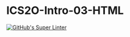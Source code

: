 # ICS2O-Intro-03-HTML
[![GitHub's Super Linter](https://github.com/Jane-Smith-2/ICS2O-Intro-03-HTML/workflows/GitHub's%20Super%20Linter/badge.svg)](https://github.com/Jane-Smith-2/ICS2O-Intro-03-HTML/actions)

